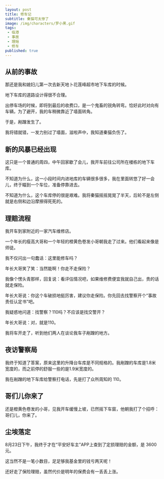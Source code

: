 ```yaml
---
layout: post
title: 修车记
subtitle: 秦猫可太惨了
image: /img/characters/罗小黑.gif
tags:
 - 临港
 - 事故
 - 理赔
 - 修车
published: true
---
```


## 从前的事故

那还是我和媳妇儿第一次去新天地卜花莲峰超市地下车库的时候。

地下车库的道路设计得很不合理。

出停车场的时候，即将到最后的收费口，是一个鬼畜的锐角转弯。恰好此时对向有车辆，为了避开，我的车稍微靠近了墙面转角。

于是，剐蹭发生了。

我将错就错，一发力别过了墙面，滋啦声中，我知道秦猫负伤了。

## 新的风暴已经出现

这只是一个普通的周四，中午回家歇了会儿，我开车前往公司所在楼栋的地下车库。

不知道为什么，这一小段时间内进地库的车辆很多很多，我在里面转悠了好一会儿，终于瞄到一个车位，准备停靠进去。

不知道为什么，这个车库停的很是艰难。我将秦猫摇摇晃晃了半天，后轮不是左侧就是右侧和边沿摩擦得死死的。

## 理赔流程 

我开车到家附近的一家汽车维修店。

一个年长的瘦高大哥和一个年轻的橙黄色卷发小哥朝我走了过来。他们看起来像是师徒。

我不仅问出一句蠢话：这里能修车吗？

年长大哥笑了笑：当然能啊！你走不走保险？

我像个愣头青那样，回复说：看评估情况吧，如果维修费便宜我就自己出，贵的话就走保险。

年长大哥说：你这个车破损地挺厉害，建议你走保险。你先回去找警察开个“事故责任认定书”吧。

我疑惑地问道：找警察？110吗？不应该是找交警开？

年长大哥说：对，就是110。

我将车开走了，听到他们两人在谈论我车子剐蹭的地方。

## 夜访警察局

我终于知道了答案，原来这里的升降台车库是不同规格的。我剐蹭的车库是1.8米宽度的，而之前停的舒服一些的是1.9米宽度的。

我在剐蹭的地下车库给警察打电话，先是打了众所周知的 110。

## 哥们儿你来了

还是橙黄色卷发的小哥，见我开车缓慢上坡，已然摇下车窗，他朝我打了个招呼：哥们儿，你来了。

## 尘埃落定

8月23日下午，我终于才在“平安好车主”APP上查到了定损理赔的金额，是 3600 元。

这当然不是一笔小数目，足足够我基金里的钱亏两天呢！

还好走了保险理赔，虽然代价是明年的保费会有一丢丢上涨。

<!-- UY BEGIN -->
<div id="uyan_frame"></div>
<script type="text/javascript" src="http://v2.uyan.cc/code/uyan.js"></script>
<!-- UY END -->
